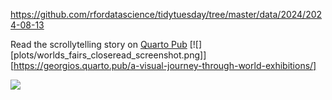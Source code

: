 https://github.com/rfordatascience/tidytuesday/tree/master/data/2024/2024-08-13

Read the scrollytelling story on [Quarto Pub](https://georgios.quarto.pub/a-visual-journey-through-world-exhibitions/)
[![][plots/worlds_fairs_closeread_screenshot.png]][https://georgios.quarto.pub/a-visual-journey-through-world-exhibitions/]
  
  
![](plots/worlds_fairs_scrollcapture.gif)